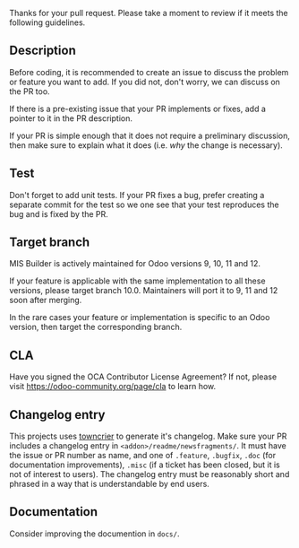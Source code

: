 Thanks for your pull request. Please take a moment to review if it meets the following
guidelines.

## Description

Before coding, it is recommended to create an issue to discuss the problem or feature
you want to add. If you did not, don't worry, we can discuss on the PR too.

If there is a pre-existing issue that your PR implements or fixes, add a pointer to it
in the PR description.

If your PR is simple enough that it does not require a preliminary discussion, then make
sure to explain what it does (i.e. _why_ the change is necessary).

## Test

Don't forget to add unit tests. If your PR fixes a bug, prefer creating a separate
commit for the test so we one see that your test reproduces the bug and is fixed by the
PR.

## Target branch

MIS Builder is actively maintained for Odoo versions 9, 10, 11 and 12.

If your feature is applicable with the same implementation to all these versions, please
target branch 10.0. Maintainers will port it to 9, 11 and 12 soon after merging.

In the rare cases your feature or implementation is specific to an Odoo version, then
target the corresponding branch.

## CLA

Have you signed the OCA Contributor License Agreement? If not, please visit
https://odoo-community.org/page/cla to learn how.

## Changelog entry

This projects uses [towncrier](https://pypi.org/project/towncrier/) to generate it's
changelog. Make sure your PR includes a changelog entry in
`<addon>/readme/newsfragments/`. It must have the issue or PR number as name, and one of
`.feature`, `.bugfix`, `.doc` (for documentation improvements), `.misc` (if a ticket has
been closed, but it is not of interest to users). The changelog entry must be reasonably
short and phrased in a way that is understandable by end users.

## Documentation

Consider improving the documention in `docs/`.
